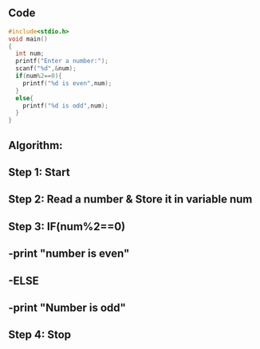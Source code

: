   ## Code

  ```c
 #include<stdio.h>
  void main()
  {
    int num;
    printf("Enter a number:");
    scanf("%d",&num);
    if(num%2==0){
      printf("%d is even",num);
    }
    else{
      printf("%d is odd",num);
    }
  }
  ```
  ## Algorithm:
  ## Step 1: Start
  ## Step 2: Read a number & Store it in variable num
  ## Step 3: IF(num%2==0)
  ## -print "number is even"
  ## -ELSE 
  ## -print "Number is odd"
  ## Step 4: Stop
